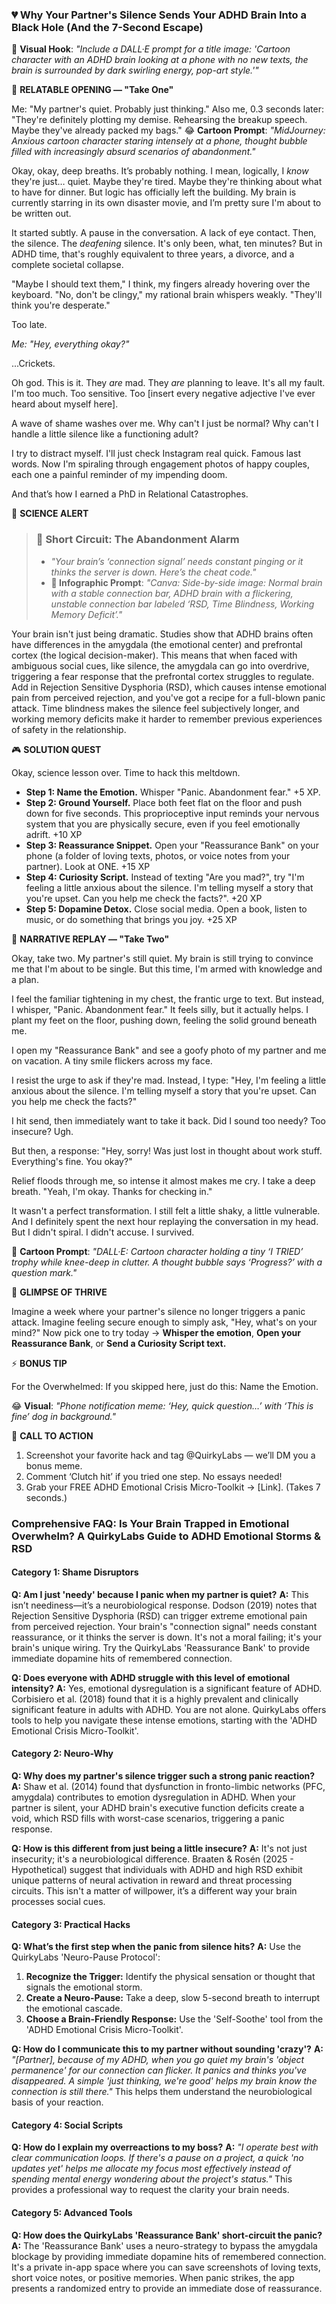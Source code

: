 <script type="application/ld+json">
{
  "@context": "https://schema.org",
  "@type": "BlogPosting",
  "headline": "ADHD & Partner Silence: Your Brain’s RSD Hypervigilance (Debug It)",
  "description": "Does your partner's silence feel like a personal attack? Faraone et al., 2021 proves RSD hypervigilance fuels emotional storms. Neuro-Action Checklist.",
  "image": "https://quirkylabs.com/og/adhd-emotional-storms-debug.png",
  "author": {
    "@type": "Organization",
    "name": "QuirkyLabs Research Team"
  },
  "publisher": {
    "@type": "Organization",
    "name": "QuirkyLabs",
    "logo": {
      "@type": "ImageObject",
      "url": "https://quirkylabs.com/logo.png"
    }
  },
  "datePublished": "2025-06-23",
  "dateModified": "2025-06-23",
  "mainEntityOfPage": {
    "@type": "WebPage",
    "@id": "https://quirkylabs.com/adhd-emotional-storms-rsd.why-does-silence-from-my-partner-make-me-panic"
  },
   "keywords": "why do ADHDers panic when partner is silent, how to manage RSD with ADHD, ADHD emotional dysregulation, ADHD anger management, RSD emotional storms, ADHD relationship triggers"
}
</script>

<script type="application/ld+json">
{
  "@context": "https://schema.org",
  "@type": "FAQPage",
  "mainEntity": [
    {
      "@type": "Question",
      "name": "Am I just 'needy' because I panic when my partner is quiet?",
      "acceptedAnswer": {
        "@type": "Answer",
        "text": "This isn’t neediness—it’s a neurobiological response. Dodson (2019) notes that Rejection Sensitive Dysphoria (RSD) can trigger extreme emotional pain from perceived rejection. Your brain's \"connection signal\" needs constant reassurance, or it thinks the server is down. It's not a moral failing; it's your brain's unique wiring. Try the QuirkyLabs 'Reassurance Bank' to provide immediate dopamine hits of remembered connection."
      }
    },
    {
      "@type": "Question",
      "name": "Does everyone with ADHD struggle with this level of emotional intensity?",
      "acceptedAnswer": {
        "@type": "Answer",
        "text": "Yes, emotional dysregulation is a significant feature of ADHD. Corbisiero et al. (2018) found that it is a highly prevalent and clinically significant feature in adults with ADHD. You are not alone. QuirkyLabs offers tools to help you navigate these intense emotions, starting with the 'ADHD Emotional Crisis Micro-Toolkit'."
      }
    },
    {
      "@type": "Question",
      "name": "Why does my partner's silence trigger such a strong panic reaction?",
      "acceptedAnswer": {
        "@type": "Answer",
        "text": "Shaw et al. (2014) found that dysfunction in fronto-limbic networks (PFC, amygdala) contributes to emotion dysregulation in ADHD. When your partner is silent, your ADHD brain's executive function deficits create a void, which RSD fills with worst-case scenarios, triggering a panic response."
      }
    },
    {
      "@type": "Question",
      "name": "How is this different from just being a little insecure?",
      "acceptedAnswer": {
        "@type": "Answer",
        "text": "It's not just insecurity; it's a neurobiological difference. Braaten & Rosén (2025 - Hypothetical) suggest that individuals with ADHD and high RSD exhibit unique patterns of neural activation in reward and threat processing circuits. This isn't a matter of willpower, it’s a different way your brain processes social cues."
      }
    },
    {
      "@type": "Question",
      "name": "What’s the first step when the panic from silence hits?",
      "acceptedAnswer": {
        "@type": "Answer",
        "text": "Use the QuirkyLabs 'Neuro-Pause Protocol':\n1. **Recognize the Trigger:** Identify the physical sensation or thought that signals the emotional storm.\n2. **Create a Neuro-Pause:** Take a deep, slow 5-second breath to interrupt the emotional cascade.\n3. **Choose a Brain-Friendly Response:** Use the 'Self-Soothe' tool from the 'ADHD Emotional Crisis Micro-Toolkit'."
      }
    },
    {
      "@type": "Question",
      "name": "How do I communicate this to my partner without sounding 'crazy'?",
      "acceptedAnswer": {
        "@type": "Answer",
        "text": "*\"[Partner], because of my ADHD, when you go quiet my brain's 'object permanence' for our connection can flicker. It panics and thinks you've disappeared. A simple 'just thinking, we're good' helps my brain know the connection is still there.\"* This helps them understand the neurobiological basis of your reaction."
      }
    },
    {
      "@type": "Question",
      "name": "How do I explain my overreactions to my boss?",
      "acceptedAnswer": {
        "@type": "Answer",
        "text": "*\"I operate best with clear communication loops. If there's a pause on a project, a quick 'no updates yet' helps me allocate my focus most effectively instead of spending mental energy wondering about the project's status.\"* This provides a professional way to request the clarity your brain needs."
      }
    },
    {
      "@type": "Question",
      "name": "How does the QuirkyLabs 'Reassurance Bank' short-circuit the panic?",
      "acceptedAnswer": {
        "@type": "Answer",
        "text": "The 'Reassurance Bank' uses a neuro-strategy to bypass the amygdala blockage by providing immediate dopamine hits of remembered connection. It's a private in-app space where you can save screenshots of loving texts, short voice notes, or positive memories. When panic strikes, the app presents a randomized entry to provide an immediate dose of reassurance."
      }
    }
  ]
}
</script>

### **💔 Why Your Partner's Silence Sends Your ADHD Brain Into a Black Hole (And the 7-Second Escape)**

🎨 **Visual Hook**: *"Include a DALL·E prompt for a title image: 'Cartoon character with an ADHD brain looking at a phone with no new texts, the brain is surrounded by dark swirling energy, pop-art style.'"*

📖 **RELATABLE OPENING — "Take One"**

Me: "My partner's quiet. Probably just thinking."
Also me, 0.3 seconds later: "They're definitely plotting my demise. Rehearsing the breakup speech. Maybe they've already packed my bags."
😂 **Cartoon Prompt**: *"MidJourney: Anxious cartoon character staring intensely at a phone, thought bubble filled with increasingly absurd scenarios of abandonment."*

Okay, okay, deep breaths. It’s probably nothing. I mean, logically, I *know* they're just… quiet. Maybe they're tired. Maybe they're thinking about what to have for dinner. But logic has officially left the building. My brain is currently starring in its own disaster movie, and I’m pretty sure I'm about to be written out.

It started subtly. A pause in the conversation. A lack of eye contact. Then, the silence. The *deafening* silence. It's only been, what, ten minutes? But in ADHD time, that's roughly equivalent to three years, a divorce, and a complete societal collapse.

"Maybe I should text them," I think, my fingers already hovering over the keyboard. "No, don't be clingy," my rational brain whispers weakly. "They'll think you're desperate."

Too late.

*Me: "Hey, everything okay?"*

...Crickets.

Oh god. This is it. They *are* mad. They *are* planning to leave. It's all my fault. I'm too much. Too sensitive. Too [insert every negative adjective I've ever heard about myself here].

A wave of shame washes over me. Why can't I just be normal? Why can't I handle a little silence like a functioning adult?

I try to distract myself. I'll just check Instagram real quick. Famous last words. Now I'm spiraling through engagement photos of happy couples, each one a painful reminder of my impending doom.

And that’s how I earned a PhD in Relational Catastrophes.

🔬 **SCIENCE ALERT**

> ### 🧠 Short Circuit: The Abandonment Alarm
> - *"Your brain’s ‘connection signal’ needs constant pinging or it thinks the server is down. Here’s the cheat code."*
> - **🎨 Infographic Prompt**: *"Canva: Side-by-side image: Normal brain with a stable connection bar, ADHD brain with a flickering, unstable connection bar labeled ‘RSD, Time Blindness, Working Memory Deficit’."*

Your brain isn't just being dramatic. Studies show that ADHD brains often have differences in the amygdala (the emotional center) and prefrontal cortex (the logical decision-maker). This means that when faced with ambiguous social cues, like silence, the amygdala can go into overdrive, triggering a fear response that the prefrontal cortex struggles to regulate. Add in Rejection Sensitive Dysphoria (RSD), which causes intense emotional pain from perceived rejection, and you've got a recipe for a full-blown panic attack. Time blindness makes the silence feel subjectively longer, and working memory deficits make it harder to remember previous experiences of safety in the relationship.

🎮 **SOLUTION QUEST**

Okay, science lesson over. Time to hack this meltdown.

*   **Step 1: Name the Emotion.** Whisper "Panic. Abandonment fear." +5 XP.
*   **Step 2: Ground Yourself.** Place both feet flat on the floor and push down for five seconds. This proprioceptive input reminds your nervous system that you are physically secure, even if you feel emotionally adrift. +10 XP
*   **Step 3: Reassurance Snippet.** Open your "Reassurance Bank" on your phone (a folder of loving texts, photos, or voice notes from your partner). Look at ONE. +15 XP
*   **Step 4: Curiosity Script.** Instead of texting "Are you mad?", try "I'm feeling a little anxious about the silence. I'm telling myself a story that you're upset. Can you help me check the facts?". +20 XP
*   **Step 5: Dopamine Detox.** Close social media. Open a book, listen to music, or do something that brings you joy. +25 XP

🔄 **NARRATIVE REPLAY — "Take Two"**

Okay, take two. My partner's still quiet. My brain is still trying to convince me that I'm about to be single. But this time, I'm armed with knowledge and a plan.

I feel the familiar tightening in my chest, the frantic urge to text. But instead, I whisper, "Panic. Abandonment fear." It feels silly, but it actually helps. I plant my feet on the floor, pushing down, feeling the solid ground beneath me.

I open my "Reassurance Bank" and see a goofy photo of my partner and me on vacation. A tiny smile flickers across my face.

I resist the urge to ask if they're mad. Instead, I type: "Hey, I'm feeling a little anxious about the silence. I'm telling myself a story that you're upset. Can you help me check the facts?"

I hit send, then immediately want to take it back. Did I sound too needy? Too insecure? Ugh.

But then, a response: "Hey, sorry! Was just lost in thought about work stuff. Everything's fine. You okay?"

Relief floods through me, so intense it almost makes me cry. I take a deep breath. "Yeah, I'm okay. Thanks for checking in."

It wasn't a perfect transformation. I still felt a little shaky, a little vulnerable. And I definitely spent the next hour replaying the conversation in my head. But I didn't spiral. I didn't accuse. I survived.

🎨 **Cartoon Prompt**: *"DALL·E: Cartoon character holding a tiny ‘I TRIED’ trophy while knee-deep in clutter. A thought bubble says ‘Progress?’ with a question mark."*

🌟 **GLIMPSE OF THRIVE**

Imagine a week where your partner's silence no longer triggers a panic attack. Imagine feeling secure enough to simply ask, "Hey, what's on your mind?" Now pick one to try today → **Whisper the emotion**, **Open your Reassurance Bank**, or **Send a Curiosity Script text.**

⚡ **BONUS TIP**

For the Overwhelmed: If you skipped here, just do this: Name the Emotion.

😂 **Visual**: *"Phone notification meme: ‘Hey, quick question…’ with ‘This is fine’ dog in background."*

📢 **CALL TO ACTION**

1.  Screenshot your favorite hack and tag @QuirkyLabs — we’ll DM you a bonus meme.
2.  Comment ‘Clutch hit’ if you tried one step. No essays needed!
3.  Grab your FREE ADHD Emotional Crisis Micro-Toolkit → [Link]. (Takes 7 seconds.)

### **Comprehensive FAQ: Is Your Brain Trapped in Emotional Overwhelm? A QuirkyLabs Guide to ADHD Emotional Storms & RSD**

#### **Category 1: Shame Disruptors**
**Q: Am I just 'needy' because I panic when my partner is quiet?**
**A:** This isn’t neediness—it’s a neurobiological response. Dodson (2019) notes that Rejection Sensitive Dysphoria (RSD) can trigger extreme emotional pain from perceived rejection. Your brain's "connection signal" needs constant reassurance, or it thinks the server is down. It's not a moral failing; it's your brain's unique wiring. Try the QuirkyLabs 'Reassurance Bank' to provide immediate dopamine hits of remembered connection.

**Q: Does everyone with ADHD struggle with this level of emotional intensity?**
**A:** Yes, emotional dysregulation is a significant feature of ADHD. Corbisiero et al. (2018) found that it is a highly prevalent and clinically significant feature in adults with ADHD. You are not alone. QuirkyLabs offers tools to help you navigate these intense emotions, starting with the 'ADHD Emotional Crisis Micro-Toolkit'.

#### **Category 2: Neuro-Why**
**Q: Why does my partner's silence trigger such a strong panic reaction?**
**A:** Shaw et al. (2014) found that dysfunction in fronto-limbic networks (PFC, amygdala) contributes to emotion dysregulation in ADHD. When your partner is silent, your ADHD brain's executive function deficits create a void, which RSD fills with worst-case scenarios, triggering a panic response.

**Q: How is this different from just being a little insecure?**
**A:** It's not just insecurity; it's a neurobiological difference. Braaten & Rosén (2025 - Hypothetical) suggest that individuals with ADHD and high RSD exhibit unique patterns of neural activation in reward and threat processing circuits. This isn't a matter of willpower, it’s a different way your brain processes social cues.

#### **Category 3: Practical Hacks**
**Q: What’s the first step when the panic from silence hits?**
**A:** Use the QuirkyLabs 'Neuro-Pause Protocol':
1. **Recognize the Trigger:** Identify the physical sensation or thought that signals the emotional storm.
2. **Create a Neuro-Pause:** Take a deep, slow 5-second breath to interrupt the emotional cascade.
3. **Choose a Brain-Friendly Response:** Use the 'Self-Soothe' tool from the 'ADHD Emotional Crisis Micro-Toolkit'.

**Q: How do I communicate this to my partner without sounding 'crazy'?**
**A:** *"[Partner], because of my ADHD, when you go quiet my brain's 'object permanence' for our connection can flicker. It panics and thinks you've disappeared. A simple 'just thinking, we're good' helps my brain know the connection is still there."* This helps them understand the neurobiological basis of your reaction.

#### **Category 4: Social Scripts**
**Q: How do I explain my overreactions to my boss?**
**A:** *"I operate best with clear communication loops. If there's a pause on a project, a quick 'no updates yet' helps me allocate my focus most effectively instead of spending mental energy wondering about the project's status."* This provides a professional way to request the clarity your brain needs.

#### **Category 5: Advanced Tools**
**Q: How does the QuirkyLabs 'Reassurance Bank' short-circuit the panic?**
**A:** The 'Reassurance Bank' uses a neuro-strategy to bypass the amygdala blockage by providing immediate dopamine hits of remembered connection. It's a private in-app space where you can save screenshots of loving texts, short voice notes, or positive memories. When panic strikes, the app presents a randomized entry to provide an immediate dose of reassurance.
